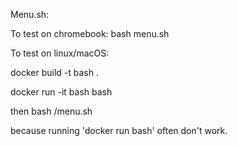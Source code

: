 Menu.sh:

To test on chromebook:
bash menu.sh

To test on linux/macOS:  

docker build -t bash . 

docker run -it bash bash

then bash /menu.sh

because running 'docker run bash' often don't work.

